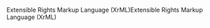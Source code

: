 <span data-ttu-id="52237-101">Extensible Rights Markup Language (XrML)</span><span class="sxs-lookup"><span data-stu-id="52237-101">Extensible Rights Markup Language (XrML)</span></span>
